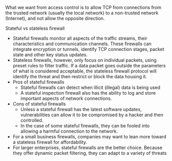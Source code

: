 What we want from access control is to allow TCP from connections from the trusted network (usually the local network) to a non-trusted network (Internet), and not allow the opposite direction.

Stateful vs stateless firewall
- Stateful firewalls monitor all aspects of the traffic streams, their characteristics and communication channels. These firewalls can integrate encryption or tunnels, identify TCP connection stages, packet state and other key status updates.
- Stateless firewalls, however, only focus on individual packets, using preset rules to filter traffic. If a data packet goes outside the parameters of what is considered acceptable, the stateless firewall protocol will identify the threat and then restrict or block the data housing it.
- Pros of stateful firewalls
	- Stateful firewalls can detect when illicit (illegal) data is being used
	- A stateful inspection firewall also has the ability to log and store important aspects of network connections.
- Cons of stateful firewalls
	- Unless a stateful firewall has the latest software updates, vulnerabilities can allow it to be compromised by a hacker and then controlled.
	- In the case of some stateful firewalls, they can be fooled into allowing a harmful connection to the network.
- For a small business firewalls, companies may want to lean more toward a stateless firewall for affordability.
- For larger enterprises, stateful firewalls are the better choice. Because they offer dynamic packet filtering, they can adapt to a variety of threats